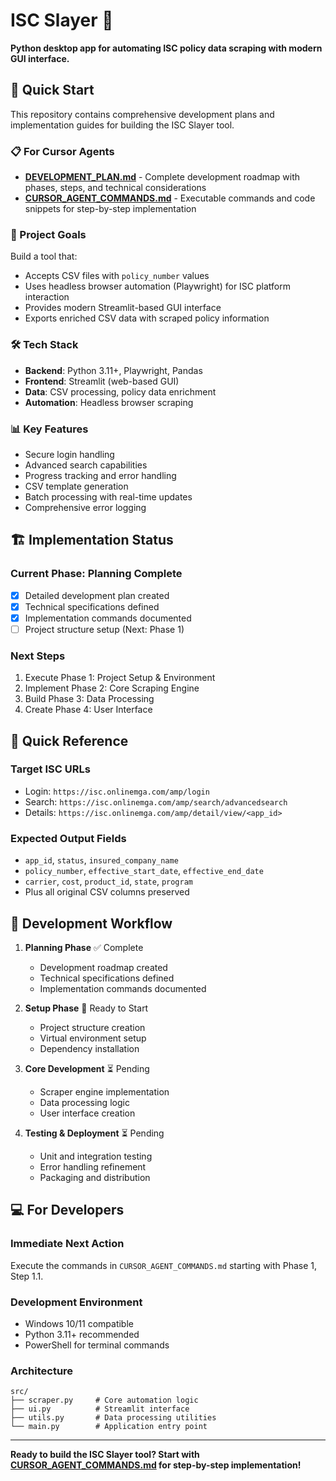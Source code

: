 # ISC Slayer 🎯

**Python desktop app for automating ISC policy data scraping with modern GUI interface.**

## 🚀 **Quick Start**

This repository contains comprehensive development plans and implementation guides for building the ISC Slayer tool.

### **📋 For Cursor Agents**
- **[DEVELOPMENT_PLAN.md](DEVELOPMENT_PLAN.md)** - Complete development roadmap with phases, steps, and technical considerations
- **[CURSOR_AGENT_COMMANDS.md](CURSOR_AGENT_COMMANDS.md)** - Executable commands and code snippets for step-by-step implementation

### **🎯 Project Goals**
Build a tool that:
- Accepts CSV files with `policy_number` values
- Uses headless browser automation (Playwright) for ISC platform interaction
- Provides modern Streamlit-based GUI interface
- Exports enriched CSV data with scraped policy information

### **🛠️ Tech Stack**
- **Backend**: Python 3.11+, Playwright, Pandas
- **Frontend**: Streamlit (web-based GUI)
- **Data**: CSV processing, policy data enrichment
- **Automation**: Headless browser scraping

### **📊 Key Features**
- Secure login handling
- Advanced search capabilities
- Progress tracking and error handling
- CSV template generation
- Batch processing with real-time updates
- Comprehensive error logging

## 🏗️ **Implementation Status**

### **Current Phase: Planning Complete**
- [x] Detailed development plan created
- [x] Technical specifications defined
- [x] Implementation commands documented
- [ ] Project structure setup (Next: Phase 1)

### **Next Steps**
1. Execute Phase 1: Project Setup & Environment
2. Implement Phase 2: Core Scraping Engine
3. Build Phase 3: Data Processing
4. Create Phase 4: User Interface

## 📖 **Quick Reference**

### **Target ISC URLs**
- Login: `https://isc.onlinemga.com/amp/login`
- Search: `https://isc.onlinemga.com/amp/search/advancedsearch`
- Details: `https://isc.onlinemga.com/amp/detail/view/<app_id>`

### **Expected Output Fields**
- `app_id`, `status`, `insured_company_name`
- `policy_number`, `effective_start_date`, `effective_end_date`
- `carrier`, `cost`, `product_id`, `state`, `program`
- Plus all original CSV columns preserved

## 🔧 **Development Workflow**

1. **Planning Phase** ✅ Complete
   - Development roadmap created
   - Technical specifications defined
   - Implementation commands documented

2. **Setup Phase** 🔄 Ready to Start
   - Project structure creation
   - Virtual environment setup
   - Dependency installation

3. **Core Development** ⏳ Pending
   - Scraper engine implementation
   - Data processing logic
   - User interface creation

4. **Testing & Deployment** ⏳ Pending
   - Unit and integration testing
   - Error handling refinement
   - Packaging and distribution

## 💻 **For Developers**

### **Immediate Next Action**
Execute the commands in `CURSOR_AGENT_COMMANDS.md` starting with Phase 1, Step 1.1.

### **Development Environment**
- Windows 10/11 compatible
- Python 3.11+ recommended
- PowerShell for terminal commands

### **Architecture**
```
src/
├── scraper.py     # Core automation logic
├── ui.py          # Streamlit interface
├── utils.py       # Data processing utilities
└── main.py        # Application entry point
```

---

**Ready to build the ISC Slayer tool? Start with [CURSOR_AGENT_COMMANDS.md](CURSOR_AGENT_COMMANDS.md) for step-by-step implementation!**
